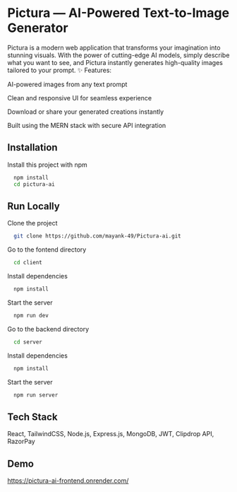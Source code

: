 
#  Pictura — AI-Powered Text-to-Image Generator

Pictura is a modern web application that transforms your imagination into stunning visuals.
With the power of cutting-edge AI models, simply describe what you want to see, and Pictura instantly generates high-quality images tailored to your prompt.
✨ Features:

AI-powered images from any text prompt

Clean and responsive UI for seamless experience

Download or share your generated creations instantly

Built using the MERN stack with secure API integration



## Installation

Install this project with npm

```bash
  npm install 
  cd pictura-ai
```
    
## Run Locally

Clone the project

```bash
  git clone https://github.com/mayank-49/Pictura-ai.git
```

Go to the fontend directory

```bash
  cd client
```

Install dependencies

```bash
  npm install
```

Start the server

```bash
  npm run dev
```
Go to the backend directory

```bash
  cd server
```

Install dependencies

```bash
  npm install
```

Start the server

```bash
  npm run server
```

## Tech Stack

React, TailwindCSS, Node.js, Express.js, MongoDB, JWT, Clipdrop API, RazorPay


## Demo

https://pictura-ai-frontend.onrender.com/

